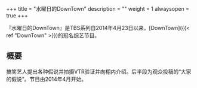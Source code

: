 +++
title = "水曜日的DownTown"
description = ""
weight = 1
alwaysopen = true
+++



『水曜日的DownTown』是TBS系列自2014年4月23日以来，[DownTown]({{< ref "DownTown" >}})的冠名综艺节目。
## 概要
搞笑艺人提出各种假说并拍摄VTR验证并向棚内介绍。后半段为观众投稿的“大家的假说”。节目由2014年4月开始。

<!--more-->